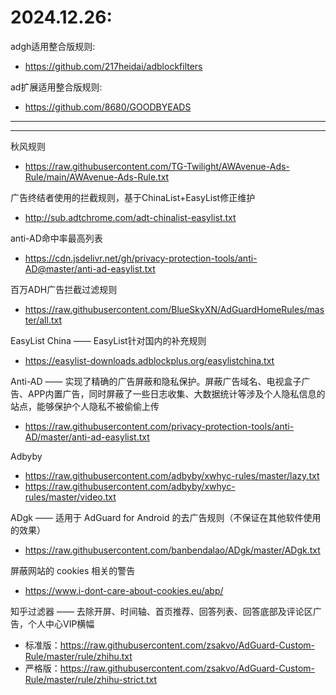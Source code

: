 # 2024.12.26:
adgh适用整合版规则:
- https://github.com/217heidai/adblockfilters

ad扩展适用整合版规则:

- https://github.com/8680/GOODBYEADS

---
---

秋风规则
- https://raw.githubusercontent.com/TG-Twilight/AWAvenue-Ads-Rule/main/AWAvenue-Ads-Rule.txt

广告终结者使用的拦截规则，基于ChinaList+EasyList修正维护
- http://sub.adtchrome.com/adt-chinalist-easylist.txt

anti-AD命中率最高列表
- https://cdn.jsdelivr.net/gh/privacy-protection-tools/anti-AD@master/anti-ad-easylist.txt

百万ADH广告拦截过滤规则
- https://raw.githubusercontent.com/BlueSkyXN/AdGuardHomeRules/master/all.txt

EasyList China —— EasyList针对国内的补充规则
- https://easylist-downloads.adblockplus.org/easylistchina.txt

Anti-AD —— 实现了精确的广告屏蔽和隐私保护。屏蔽广告域名、电视盒子广告、APP内置广告，同时屏蔽了一些日志收集、大数据统计等涉及个人隐私信息的站点，能够保护个人隐私不被偷偷上传
- https://raw.githubusercontent.com/privacy-protection-tools/anti-AD/master/anti-ad-easylist.txt

Adbyby
- https://raw.githubusercontent.com/adbyby/xwhyc-rules/master/lazy.txt
- https://raw.githubusercontent.com/adbyby/xwhyc-rules/master/video.txt


ADgk —— 适用于 AdGuard for Android 的去广告规则（不保证在其他软件使用的效果）
- https://raw.githubusercontent.com/banbendalao/ADgk/master/ADgk.txt

屏蔽网站的 cookies 相关的警告
- https://www.i-dont-care-about-cookies.eu/abp/

知乎过滤器 —— 去除开屏、时间轴、首页推荐、回答列表、回答底部及评论区广告，个人中心VIP横幅
- 标准版：https://raw.githubusercontent.com/zsakvo/AdGuard-Custom-Rule/master/rule/zhihu.txt
- 严格版：https://raw.githubusercontent.com/zsakvo/AdGuard-Custom-Rule/master/rule/zhihu-strict.txt

